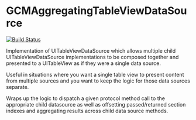 GCMAggregatingTableViewDataSource
==================
[![Build Status](https://travis-ci.org/gamechanger/GCMAggregatingTableViewDataSource.png)](https://travis-ci.org/gamechanger/GCMAggregatingTableViewDataSource)

 Implementation of UITableViewDataSource which allows multiple child 
 UITableViewDataSource implementations to be composed together and presented
 to a UITableView as if they were a single data source.
 
 Useful in situations where you want a single table view to present content
 from multiple sources and you want to keep the logic for those data sources
 separate. 
 
 Wraps up the logic to dispatch a given protocol method call to the appropriate
 child datasource as well as offsetting passed/returned section indexes and
 aggregating results across child data source methods. 

